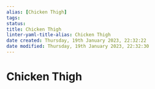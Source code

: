 ```yaml
---
alias: [Chicken Thigh]
tags: 
status:
title: Chicken Thigh
linter-yaml-title-alias: Chicken Thigh
date created: Thursday, 19th January 2023, 22:32:22
date modified: Thursday, 19th January 2023, 22:32:30
---
```


# Chicken Thigh